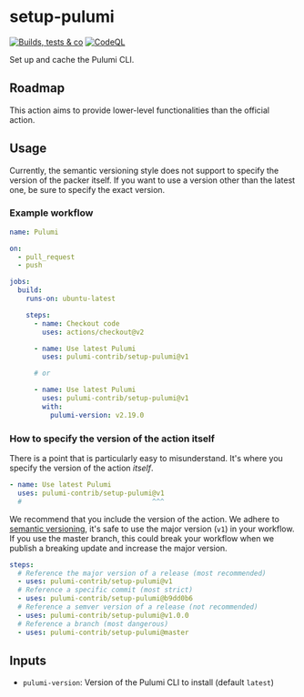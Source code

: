 # setup-pulumi

[![Builds, tests & co](https://github.com/pulumi-contrib/setup-pulumi/actions/workflows/main.yml/badge.svg)](https://github.com/pulumi-contrib/setup-pulumi/actions)
[![CodeQL](https://github.com/pulumi-contrib/setup-pulumi/actions/workflows/codeql.yml/badge.svg)](https://github.com/pulumi-contrib/setup-pulumi/actions)

Set up and cache the Pulumi CLI.

## Roadmap

This action aims to provide lower-level functionalities than the official
action.

## Usage

Currently, the semantic versioning style does not support to specify the version
of the packer itself. ​If you want to use a version other than the latest one,
be sure to specify the exact version.

### Example workflow

```yml
name: Pulumi

on:
  - pull_request
  - push

jobs:
  build:
    runs-on: ubuntu-latest

    steps:
      - name: Checkout code
        uses: actions/checkout@v2

      - name: Use latest Pulumi
        uses: pulumi-contrib/setup-pulumi@v1

      # or

      - name: Use latest Pulumi
        uses: pulumi-contrib/setup-pulumi@v1
        with:
          pulumi-version: v2.19.0
```

### ​How to specify the version of the action itself

There is a point that is particularly easy to misunderstand. It's where you
specify the version of the action _itself_.

```yml
- name: Use latest Pulumi
  uses: pulumi-contrib/setup-pulumi@v1
  #                                ^^^
```

We recommend that you include the version of the action. We adhere to
[semantic versioning](https://semver.org), it's safe to use the major version
(`v1`) in your workflow. If you use the master branch, this could break your
workflow when we publish a breaking update and increase the major version.

```yml
steps:
  # Reference the major version of a release (most recommended)
  - uses: pulumi-contrib/setup-pulumi@v1
  # Reference a specific commit (most strict)
  - uses: pulumi-contrib/setup-pulumi@b9dd0b6
  # Reference a semver version of a release (not recommended)
  - uses: pulumi-contrib/setup-pulumi@v1.0.0
  # Reference a branch (most dangerous)
  - uses: pulumi-contrib/setup-pulumi@master
```

## Inputs

- `pulumi-version`: Version of the Pulumi CLI to install (default `latest`)
